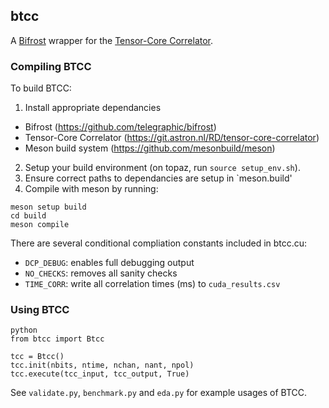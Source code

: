 ## btcc

A [Bifrost](https://github.com/telegraphic/bifrost) wrapper for the [Tensor-Core Correlator](https://git.astron.nl/RD/tensor-core-correlator).

### Compiling BTCC

To build BTCC:

1) Install appropriate dependancies
  * Bifrost (https://github.com/telegraphic/bifrost)
  * Tensor-Core Correlator (https://git.astron.nl/RD/tensor-core-correlator)
  * Meson build system (https://github.com/mesonbuild/meson)
2) Setup your build environment (on topaz, run `source setup_env.sh`).
3) Ensure correct paths to dependancies are setup in `meson.build'
4) Compile with meson by running:

```
meson setup build
cd build
meson compile
```

There are several conditional compliation constants included in btcc.cu:
* `DCP_DEBUG`: enables full debugging output
* `NO_CHECKS`: removes all sanity checks
* `TIME_CORR`: write all correlation times (ms) to `cuda_results.csv`


### Using BTCC

```
python
from btcc import Btcc

tcc = Btcc()
tcc.init(nbits, ntime, nchan, nant, npol)
tcc.execute(tcc_input, tcc_output, True)
```

See `validate.py`, `benchmark.py` and `eda.py` for example usages of BTCC.

